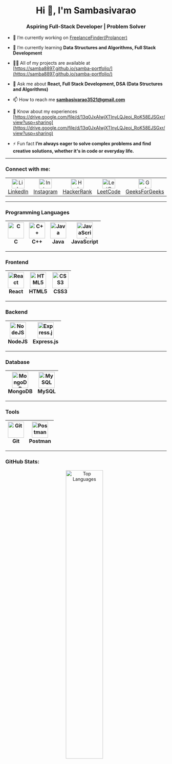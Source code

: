 <h1 align="center">Hi 👋, I'm Sambasivarao</h1>
<h3 align="center">Aspiring Full-Stack Developer | Problem Solver</h3>

- 🔭 I’m currently working on [FreelanceFinder(Prolancer)](https://prolancer.netlify//.app/)

- 🌱 I’m currently learning **Data Structures and Algorithms, Full Stack Development**

- 👨‍💻 All of my projects are available at [https://samba8897.github.io/samba-portfolio/](https://samba8897.github.io/samba-portfolio/)

- 💬 Ask me about **React, Full Stack Development, DSA (Data Structures and Algorithms)**

- 📫 How to reach me **sambasivarao3521@gmail.com**

- 📄 Know about my experiences [https://drive.google.com/file/d/13q0JxAIwjXTInyLQJeoi_RoK58EJSGxr/view?usp=sharing](https://drive.google.com/file/d/13q0JxAIwjXTInyLQJeoi_RoK58EJSGxr/view?usp=sharing)

- ⚡ Fun fact **I’m always eager to solve complex problems and find creative solutions, whether it's in code or everyday life.**

---

<h3 align="left">Connect with me:</h3>

<table>
  <tr>
    <td align="center">
      <a href="https://linkedin.com/in/samba333" target="blank">
        <img src="https://raw.githubusercontent.com/rahuldkjain/github-profile-readme-generator/master/src/images/icons/Social/linked-in-alt.svg" alt="LinkedIn" height="30" width="40" />
        <br/>LinkedIn
      </a>
    </td>
    <td align="center">
      <a href="https://instagram.com/_samba3_" target="blank">
        <img src="https://raw.githubusercontent.com/rahuldkjain/github-profile-readme-generator/master/src/images/icons/Social/instagram.svg" alt="Instagram" height="30" width="40" />
        <br/>Instagram
      </a>
    </td>
    <td align="center">
      <a href="https://www.hackerrank.com/sambasivarao3521" target="blank">
        <img src="https://raw.githubusercontent.com/rahuldkjain/github-profile-readme-generator/master/src/images/icons/Social/hackerrank.svg" alt="HackerRank" height="30" width="40" />
        <br/>HackerRank
      </a>
    </td>
    <td align="center">
      <a href="https://www.leetcode.com/samba3" target="blank">
        <img src="https://raw.githubusercontent.com/rahuldkjain/github-profile-readme-generator/master/src/images/icons/Social/leet-code.svg" alt="LeetCode" height="30" width="40" />
        <br/>LeetCode
      </a>
    </td>
    <td align="center">
      <a href="https://auth.geeksforgeeks.org/user/samba333/profile" target="blank">
        <img src="https://raw.githubusercontent.com/rahuldkjain/github-profile-readme-generator/master/src/images/icons/Social/geeks-for-geeks.svg" alt="GeeksForGeeks" height="30" width="40" />
        <br/>GeeksForGeeks
      </a>
    </td>
  </tr>
</table>

---


### **Programming Languages**

| <img src="https://cdn.jsdelivr.net/gh/devicons/devicon/icons/c/c-original.svg" alt="C" width="50px"/> <br/> C | <img src="https://cdn.jsdelivr.net/gh/devicons/devicon/icons/cplusplus/cplusplus-original.svg" alt="C++" width="50px"/> <br/> C++ | <img src="https://cdn.jsdelivr.net/gh/devicons/devicon/icons/java/java-original.svg" alt="Java" width="50px"/> <br/> Java | <img src="https://cdn.jsdelivr.net/gh/devicons/devicon/icons/javascript/javascript-original.svg" alt="JavaScript" width="50px"/> <br/> JavaScript |
|---|---|---|---|

---

### **Frontend**

| <img src="https://cdn.jsdelivr.net/gh/devicons/devicon/icons/react/react-original.svg" alt="React" width="50px"/> <br/> React | <img src="https://cdn.jsdelivr.net/gh/devicons/devicon/icons/html5/html5-original.svg" alt="HTML5" width="50px"/> <br/> HTML5 | <img src="https://cdn.jsdelivr.net/gh/devicons/devicon/icons/css3/css3-original.svg" alt="CSS3" width="50px"/> <br/> CSS3 |
|---|---|---|

---

### **Backend**

| <img src="https://cdn.jsdelivr.net/gh/devicons/devicon/icons/nodejs/nodejs-original.svg" alt="NodeJS" width="50px"/> <br/> NodeJS | <img src="https://cdn.jsdelivr.net/gh/devicons/devicon/icons/express/express-original.svg" alt="Express.js" width="50px"/> <br/> Express.js |
|---|---|

---

### **Database**

| <img src="https://cdn.jsdelivr.net/gh/devicons/devicon/icons/mongodb/mongodb-original.svg" alt="MongoDB" width="50px"/> <br/> MongoDB | <img src="https://cdn.jsdelivr.net/gh/devicons/devicon/icons/mysql/mysql-original-wordmark.svg" alt="MySQL" width="50px"/> <br/> MySQL |
|---|---|

---

### **Tools**

| <img src="https://cdn.jsdelivr.net/gh/devicons/devicon/icons/git/git-original.svg" alt="Git" width="50px"/> <br/> Git | <img src="https://user-images.githubusercontent.com/67447840/220038329-e5213d83-ec34-4a82-9647-1b70ff8f2bfe.png" alt="Postman" width="50px"/> <br/> Postman |
|---|---|

---






<h3 align="left">GitHub Stats:</h3>
<p align="center">
  <img src="https://github-readme-stats.vercel.app/api/top-langs?username=samba8897&show_icons=true&locale=en&layout=compact" alt="Top Languages" width="48%" style="margin-right: 2%;"/>
 <!-- <img src="https://streak-stats.demolab.com/?user=samba8897" alt="GitHub Streak" width="48%" style="height: auto;" /> -->
</p>




